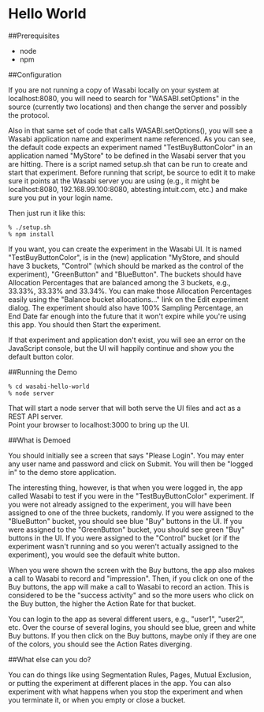 # Hello World

##Prerequisites
- node
- npm

##Configuration

If you are not running a copy of Wasabi locally on your system at localhost:8080, you will need
to search for "WASABI.setOptions" in the source (currently two locations) and then change the server
and possibly the protocol.  

Also in that same set of code that calls WASABI.setOptions(), you will see a Wasabi application name and
experiment name referenced.  As you can see, the default code expects an experiment named "TestBuyButtonColor" in
an application named "MyStore" to be defined in the Wasabi server that you are hitting.  There is a script
named setup.sh that can be run to create and start that experiment.  Before running that script, be source
to edit it to make sure it points at the Wasabi server you are using (e.g., it might be localhost:8080,
192.168.99.100:8080, abtesting.intuit.com, etc.) and make sure you put in your login name.

Then just run it like this:

```shell
% ./setup.sh
% npm install
```
<div></div>

If you want, you can create the experiment in the Wasabi UI.  It is named "TestBuyButtonColor", is in the (new)
application "MyStore, and should have
3 buckets, "Control" (which should be marked as the control of the experiment), "GreenButton" and "BlueButton".  The
buckets should have Allocation Percentages that are balanced among the 3 buckets, e.g., 33.33%, 33.33% and 33.34%.  You
can make those Allocation Percentages easily using the "Balance bucket allocations..." link on the Edit experiment
dialog.
The experiment should also have 100% Sampling Percentage, an End Date far enough into the future that it won't expire while
you're using this app.  You should then Start the experiment.

If that experiment and application don't exist, you will see an error on the JavaScript console, but the UI will happily
continue and show you the default button color.

##Running the Demo
```shell
% cd wasabi-hello-world
% node server
```

That will start a node server that will both serve the UI files and act as a REST API server.  
Point your browser to localhost:3000 to bring up the UI.

##What is Demoed

You should initially see a screen that says "Please Login".  You may enter any user name and password and
click on Submit.  You will then be "logged in" to the demo store application.

The interesting thing, however, is that when you were logged in, the app called Wasabi to test if you were in
the "TestBuyButtonColor" experiment.  If you were not already assigned to the experiment, you will have been
assigned to one of the three buckets, randomly.  If you were assigned to the "BlueButton" bucket, you should see
blue "Buy" buttons in the UI.  If you were assigned to the "GreenButton" bucket, you should see
green "Buy" buttons in the UI.  If you were assigned to the "Control" bucket (or if the experiment wasn't running
and so you weren't actually assigned to the experiment), you would see the default white button.

When you were shown the screen with the Buy buttons, the app also makes a call to Wasabi to record and "impression".
Then, if you click on one of the Buy buttons, the app will make a call to Wasabi to record an action.  This is
considered to be the "success activity" and so the more users who click on the Buy button, the higher the Action Rate
for that bucket.

You can login to the app as several different users, e.g., "user1", "user2", etc.  Over the course of several logins,
you should see blue, green and white Buy buttons.  If you then click on the Buy buttons, maybe only if they are one of the
colors, you should see the Action Rates diverging.

##What else can you do?

You can do things like using Segmentation Rules, Pages, Mutual Exclusion, or putting the experiment at different
places in the app.  You can also experiment with what happens when you stop the experiment and when you terminate it,
or when you empty or close a bucket.
